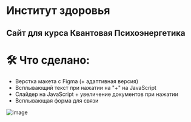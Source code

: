 # Институт здоровья 

## Сайт для курса Квантовая Психоэнергетика

# 🛠 Что сделано:

- Верстка макета с Figma (+ адаптивная версия)
- Всплывающий текст при нажатии на "+" на JavaScript
- Слайдер на JavaScript + увеличение документов при нажатии
- Всплывающая форма для связи

![image](https://github.com/naniylid/instituteZdorovia/assets/116672516/141b9a35-b9b7-4842-bd09-10c192275fcb)



